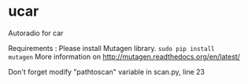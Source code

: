 ucar
====

Autoradio for car

Requirements : 
Please install Mutagen library. 
<code>sudo pip install mutagen</code>
More information on <a href="http://mutagen.readthedocs.org/en/latest/">http://mutagen.readthedocs.org/en/latest/</a>

Don't forget modify "pathtoscan" variable in scan.py, line 23